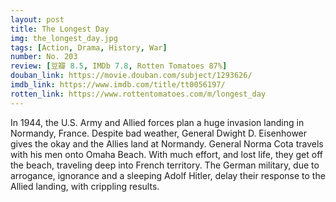 ```yaml
---
layout: post 
title: The Longest Day
img: the_longest_day.jpg
tags: [Action, Drama, History, War]
number: No. 203
review: [豆瓣 8.5, IMDb 7.8, Rotten Tomatoes 87%]
douban_link: https://movie.douban.com/subject/1293626/
imdb_link: https://www.imdb.com/title/tt0056197/
rotten_link: https://www.rottentomatoes.com/m/longest_day
---
```


In 1944, the U.S. Army and Allied forces plan a huge invasion landing in Normandy, France. Despite bad weather, General Dwight D. Eisenhower gives the okay and the Allies land at Normandy. General Norma Cota travels with his men onto Omaha Beach. With much effort, and lost life, they get off the beach, traveling deep into French territory. The German military, due to arrogance, ignorance and a sleeping Adolf Hitler, delay their response to the Allied landing, with crippling results.